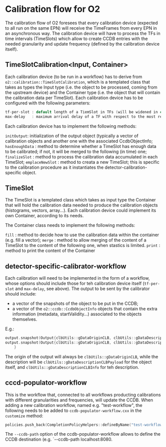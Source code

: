 <!-- doxy
\page refDetectorsCalibration Module 'Detectors/Calibration'
/doxy -->

# Calibration flow for O2

The calibration flow of O2 foresees that every calibration device (expected to all run on the same EPN) will receive the TimeFrames from every EPN in an asynchronous way. The calibration device will have to process the TFs in time intervals (TimeSlots) which allow to create CCDB entries with the needed granularity and update frequency (defined by the calibration device itself).

## TimeSlotCalibration<Input, Container>
Each calibration device (to be run in a workflow) has to derive from `o2::calibration::TimeSlotCalibration`, which is a templated class that takes as types the Input type (i.e. the object to be processed, coming from the upstream device) and the Container type (i.e. the object that will contain the calibration data per TimeSlot). Each calibration device has to be configured with the following parameters:

```cpp
tf-per-slot : default length of a TiemSlot in TFs (will be widened in case of too little statistics)
max-delay   : maximum arrival delay of a TF with respect to the most recent one processed; if beyond this, the TF will be considered too old, and discarded
```

Each calibration device has to implement the following methods:

`initOutput`: initialization of the output object (typically a vector of calibration objects and another one with the associated CcdbObjectInfo;
`hasEnoughData` : method to determine whether a TimeSlot has enough data to be calibrated; if not, it will be merged to the following (in time) one;
`finalizeSlot` : method to process the calibration data accumulated in each TimeSlot;
`emplaceNewSlot` : method to creata a new TimeSlot; this is specific to the calibration procedure as it instantiates the detector-calibration-specific object.

## TimeSlot<Container>
The TimeSlot is a templated class which takes as input type the Container that will hold the calibration data needed to produce the calibration objects (histograms, vectors, array...). Each calibration device could implement its own Container, according to its needs.

The Container class needs to implement the following methods:

`fill`  : method to decide how to use the calibration data within the container (e.g. fill a vector);
`merge` : method to allow merging of the content of a TimeSlot to the content of the following one, when stastics is limited.
`print` : method to print the content of the Container

## detector-specific-calibrator-workflow

Each calibration will need to be implemented in the form of a workflow, whose options should include those for teh calibration device itself (`tf-per-slot` and `max-delay`, see above).
The output to be sent by the calibrator should include:

- a vector of the snapshots of the object to be put in the CCDB;
- a vector of the `o2::ccdb::CcdbObjectInfo` objects that contain the extra
information (metadata, startValidity...) associated to the objects themselves.

E.g.:

```c++
output.snapshot(Output{clbUtils::gDataOriginCLB, clbUtils::gDataDescriptionCLBPayload, i}, *image.get()); // vector<char>
output.snapshot(Output{clbUtils::gDataOriginCLB, clbUtils::gDataDescriptionCLBInfo, i}, w);               // root-serialized
    }
```
The origin of the output will always be `clbUtils::gDataOriginCLB`, while the description will be `clbUtils::gDataDescriptionCLBPayload` for the object itself, and `clbUtils::gDataDescriptionCLBInfo` for teh description.

## cccd-populator-workflow

This is the workflow that, connected to all workflows producting calibrations with different granularities and frequencies, will update the CCDB.
When adding a new calibration workflow, named e.g. "test-workflow", the following needs to be added to `ccdb-populator-workflow.cxx` in the `customize` method:

```cpp
policies.push_back(CompletionPolicyHelpers::defineByName("test-workflow.*", CompletionPolicy::CompletionOp::Consume));
```

The `--ccdb-path` option of the ccdb-populator-workflow allows to define the CCDB destination (e.g. `--ccdb-path localhost:8080.

